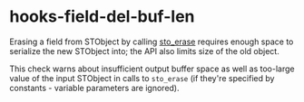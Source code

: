 # hooks-field-del-buf-len

Erasing a field from STObject by calling [sto_erase](https://xrpl-hooks.readme.io/reference/sto_erase) requires enough space to serialize the new STObject into; the API also limits size of the old object.

This check warns about insufficient output buffer space as well as too-large value of the input STObject in calls to `sto_erase` (if they're specified by constants - variable parameters are ignored).
